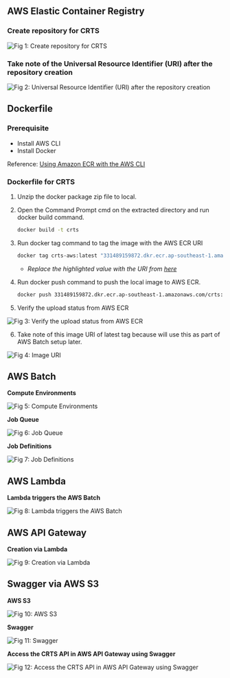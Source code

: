 ## AWS Elastic Container Registry

### Create repository for CRTS

![Fig 1: Create repository for CRTS](/assets/create-repository-for-crts.png)

### Take note of the Universal Resource Identifier (URI) after the repository creation

![Fig 2: Universal Resource Identifier (URI) after the repository creation](/assets/universal-resource-identifier.png)

## Dockerfile

### Prerequisite

- Install AWS CLI
- Install Docker

Reference: [Using Amazon ECR with the AWS CLI](https://docs.aws.amazon.com/AmazonECR/latest/userguide/getting-started-cli.html ':target=_blank')

### Dockerfile for CRTS

1. Unzip the docker package zip file to local.

2. Open the Command Prompt cmd on the extracted directory and run docker build command.

   ```bash
   docker build -t crts
   ```

3. Run docker tag command to tag the image with the AWS ECR URI

   ```bash
   docker tag crts-aws:latest "331489159872.dkr.ecr.ap-southeast-1.amazonaws.com/crts":latest
   ```
   
     - *Replace the highlighted value with the URI from [here](/crts-setup-details?id=take-note-of-the-universal-resource-identifier-uri-after-the-repository-creation)*

4. Run docker push command to push the local image to AWS ECR.

   ```bash
   docker push 331489159872.dkr.ecr.ap-southeast-1.amazonaws.com/crts:latest
   ```

5. Verify the upload status from AWS ECR

![Fig 3: Verify the upload status from AWS ECR](/assets/verify-status.png)

6. Take note of this image URI of latest tag because will use this as part of AWS Batch setup later.

![Fig 4: Image URI](/assets/copy-uri.png)

## AWS Batch

**Compute Environments**

![Fig 5: Compute Environments](/assets/i2c-architecture.png)

**Job Queue**

![Fig 6: Job Queue](/assets/i2c-architecture.png)

**Job Definitions**

![Fig 7: Job Definitions](/assets/i2c-architecture.png)

## AWS Lambda

**Lambda triggers the AWS Batch**

![Fig 8: Lambda triggers the AWS Batch](/assets/i2c-architecture.png)

## AWS API Gateway

**Creation via Lambda**

![Fig 9: Creation via Lambda](/assets/i2c-architecture.png)

## Swagger via AWS S3

**AWS S3**

![Fig 10: AWS S3](/assets/i2c-architecture.png)

**Swagger**

![Fig 11: Swagger](/assets/i2c-architecture.png)

**Access the CRTS API in AWS API Gateway using Swagger**

![Fig 12: Access the CRTS API in AWS API Gateway using Swagger](/assets/i2c-architecture.png)